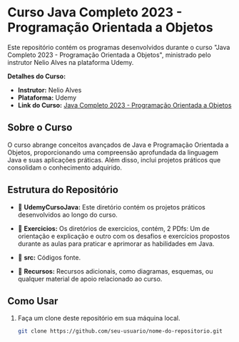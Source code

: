 # Curso Java Completo 2023 - Programação Orientada a Objetos

Este repositório contém os programas desenvolvidos durante o curso "Java Completo 2023 - Programação Orientada a Objetos", ministrado pelo instrutor Nelio Alves na plataforma Udemy.

**Detalhes do Curso:**
- **Instrutor:** Nelio Alves
- **Plataforma:** Udemy
- **Link do Curso:** [Java Completo 2023 - Programação Orientada a Objetos](https://www.udemy.com/course/java-curso-completo/)

## Sobre o Curso

O curso abrange conceitos avançados de Java e Programação Orientada a Objetos, proporcionando uma compreensão aprofundada da linguagem Java e suas aplicações práticas. Além disso, inclui projetos práticos que consolidam o conhecimento adquirido.

## Estrutura do Repositório

- 📁 **UdemyCursoJava:** Este diretório contém os projetos práticos desenvolvidos ao longo do curso.

- 📁 **Exercicios:** Os diretórios de exercicios, contém, 2 PDfs: Um de orientação e explicação e outro com os desafios e exercícios propostos durante as aulas para praticar e aprimorar as habilidades em Java.
- 📁 **src:** Códigos fonte.

- 📁 **Recursos:** Recursos adicionais, como diagramas, esquemas, ou qualquer material de apoio relacionado ao curso.

## Como Usar

1. Faça um clone deste repositório em sua máquina local.
   ```bash
   git clone https://github.com/seu-usuario/nome-do-repositorio.git
